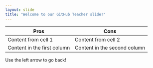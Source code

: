 ```yaml
---
layout: slide
title: "Welcome to our GitHub Teacher slide!"
---
```

Pros | Cons
------------ | -------------
Content from cell 1 | Content from cell 2
Content in the first column | Content in the second column

Use the left arrow to go back!
